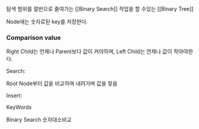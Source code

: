 
탐색 범위를 절반으로 줄여가는 [[Binary Search]] 작업을 
할 수있는  [[Binary Tree]]



Node에는 숫자로된 key를 저장한다.

### Comparison value

Right Child는 언제나 Parent보다 값이 커야하며,
Left Child는 언제나 값이 작아야한다.

Search: 

Root Node부터 값을 비교하며 내려가며 값을 찾음

Insert:

KeyWords

Binary Search
숫자대소비교
